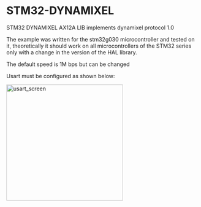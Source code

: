 # STM32-DYNAMIXEL
STM32 DYNAMIXEL AX12A LIB implements dynamixel protocol 1.0

The example was written for the stm32g030 microcontroller and tested on it, theoretically it should work on all microcontrollers of the STM32 series only with a change in the version of the HAL library.

The default speed is 1M bps but can be changed

Usart must be configured as shown below:


<img width="304" alt="usart_screen" src="https://github.com/mmserty200000/STM32-DYNAMIXEL/assets/82755461/da7e0607-ac30-41f7-acd3-e0574af85d2f">
